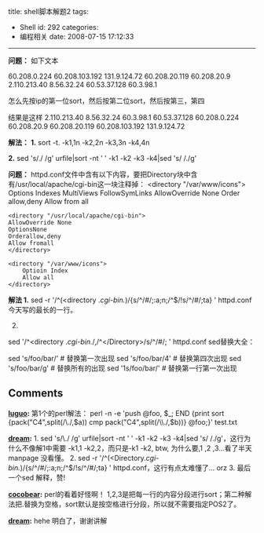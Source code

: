 title: shell脚本解题2
tags:
  - Shell
id: 292
categories:
  - 编程相关
date: 2008-07-15 17:12:33
---

**问题：**
如下文本

60.208.0.224
60.208.103.192
131.9.124.72
60.208.20.119
60.208.20.9
2.110.213.40
8.56.32.24
60.53.37.128
60.3.98.1

怎么先按ip的第一位sort，然后按第二位sort，然后按第三，第四

结果是这样
2.110.213.40
8.56.32.24
60.3.98.1
60.53.37.128
60.208.0.224
60.208.20.9
60.208.20.119
60.208.103.192
131.9.124.72

**解法：**
**1.**
	sort -t. -k1,1n -k2,2n -k3,3n -k4,4n

**2.**
	sed 's/\./ /g' urfile|sort -nt ' ' -k1 -k2 -k3 -k4|sed 's/ /./g'

**问题：**
httpd.conf文件中含有以下内容，要把Directory块中含有/usr/local/apache/cgi-bin这一块注释掉：
	<directory "/var/www/icons">
	    Options Indexes MultiViews FollowSymLinks
	    AllowOverride None
	    Order allow,deny
	    Allow from all
	</directory>

	<directory "/usr/local/apache/cgi-bin">
	AllowOverride None
	OptionsNone
	Orderallow,deny
	Allow fromall
	</directory>

	<directory "/var/www/icons">
	    Optioin Index
	    Allow all
	</directory>

**解法
1.**
	sed -r '/^(<directory .*cgi-bin.*)/{s/^/#/;:a;n;/^$/!s/^/#/;ta} ' httpd.conf 
今天写的最长的一行。

2.

sed  '/^</directory></directory><directory .*cgi-bin.*/,/^<\/Directory>/s/^/#/; ' httpd.conf
sed替换大全：

sed 's/foo/bar/' # 替换第一次出现
sed 's/foo/bar/4' # 替换第四次出现
sed 's/foo/bar/g' # 替换所有的出现
sed '1s/foo/bar/' # 替换第一行第一次出现</directory>
## Comments

**[luguo](#3837 "2008-07-16 17:42:28"):** 第1个的perl解法： perl -n -e 'push @foo, $_; END {print sort {pack("C4",split(/\\./,$a)) cmp pack("C4",split(/\\./,$b))} @foo;}' test.txt

**[dream](#3838 "2008-07-16 17:53:56"):** 1\. sed 's/\\./ /g' urfile|sort -nt ' ' -k1 -k2 -k3 -k4|sed 's/ /./g'，这行为什么不像解1中需要 -k1,1 -k2,2，而只是-k1 -k2, btw, 为什么要,1 ,2 ,3...看了半天manpage 没看懂。 2\. sed -r '/^(<Directory.*cgi-bin.*)/{s/^/#/;:a;n;/^$/!s/^/#/;ta} ' httpd.conf，这行有点太难懂了... orz 3\. 最后一个sed 解释，赞!

**[cocobear](#3872 "2008-07-17 09:26:55"):** perl的看着好怪啊！ 1,2,3是把每一行的内容分段进行sort；第二种解法把.替换为空格，sort默认是按空格进行分段，所以就不需要指定POS2了。

**[dream](#3873 "2008-07-17 14:25:25"):** hehe 明白了，谢谢讲解

